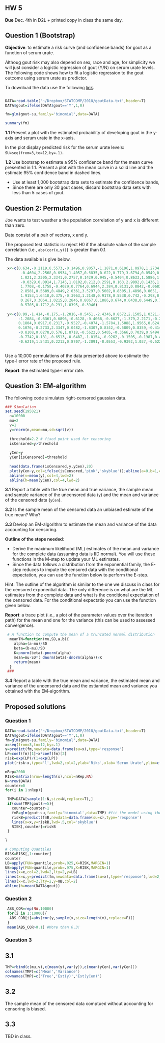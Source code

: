 
## HW 5 
**Due** Dec. 4th in D2L + printed copy in class the same day.

## Question 1 (Bootstrap)

**Objective**: to estimate a risk curve (and confidence bands) for gout as a function of serum urate.

Althoug gout risk may also depend on sex, race and age, for simplicity we will just consider a logistic regression of gout (Y/N)
on serum urate levels. The following code shows how to fit a logistic regression to the gout outcome using serum urate as predictor. 

To download the data use the following [link](https://github.com/gdlc/STAT_COMP/blob/master/goutData.txt). 

```r

DATA=read.table('~/Dropbox/STATCOMP/2018/goutData.txt',header=T)
DATA$gout=ifelse(DATA$gout=='Y',1,0)

fm=glm(gout~su,family='binomial',data=DATA)

summary(fm)
```



**1.1** Present a plot with the estimated probability of developing gout in the y-axis and serum urate in the x-axis. 

In the plot display predicted risk for the serum urate levels: `SU=seq(from=3,to=12,by=.1)`.  

**1.2** Use bootsrap to estimate a 95% confidence band for the mean curve presented in 1.1. Present a plot with the mean curve in a solid line and the estimate 95% confidence band in dashed lines.
- Use at least 1,000 bootstrap data sets to estimate the confidence bands,
- Since there are only 30 gout cases, discard bootstrap data sets with less than 5 cases of gout.



## Question 2: Permutation

Joe wants to test weather a the population correlation of y and x is different than zero.

Data consist of a pair of vectors, x and y. 

The proposed test statistic is: reject H0 if the absolute value of the sample correlation (i.e., `abs(cor(x,y))`) is greater than 0.1.

The data available is give below.

```r
 x<-c(0.634,-0.2119,0.5573,-0.1496,0.9057,-1.1871,0.6196,1.0978,1.2734,3.6887,0.7271,1.0695,0.0092,2.7288,2.2511,
       -0.4604,2.2568,0.6934,1.4057,0.6835,0.022,0.779,3.6794,0.0549,0.4713,-0.1583,1.7813,
       1.021,2.2305,2.3341,0.2757,0.1429,0.945,-0.5404,0.8633,1.5886,1.1324,-0.0488,1.0846,
       -0.0329,0.0914,1.7145,1.0102,0.212,0.2591,0.163,2.9892,0.1436,1.4092,2.5441,1.9485,
       1.7708,-0.1758,-0.4029,0.7764,0.6944,2.384,0.8131,0.8842,-0.0683,0.2312,1.0394,
       2.8581,0.5689,0.4849,2.0361,3.5297,0.5002,0.8305,1.4896,0.0651,-0.4312,0.5889,0.5881,-0.08,
       1.9153,1.6418,0.375,-0.3963,1.2148,0.9178,0.5538,0.742,-0.298,0.8876,
       0.267,0.3064,1.0215,0.2846,0.8067,0.1886,0.674,0.0438,0.6449,0.7669,
       0.5705,0.1712,0.291,1.0395,-0.3946)
  
 y<-c(0.99,-1.414,-0.175,-1.2016,-0.5451,-2.4346,0.8572,2.1505,1.0321,-0.5873,1.0554,-1.472,-0.4566,-0.3953,-0.5922,
      -1.2084,-0.6361,0.6896,-0.6128,-0.4068,-0.6627,-1.379,2.2171,-0.2956,0.7176,-0.5751,-0.2126,1.0235,
      0.1804,0.8917,0.2317,-0.9527,-0.4074,-1.5784,1.5088,1.9565,0.624,-1.1149,0.3273,-0.6217,-1.2779,-0.3181,0.373,0.1012,
      0.1076,-0.2733,2.3347,0.0482,-1.8307,0.8342,-0.5809,0.8359,-0.4145,-1.3119,-0.3743,0.5917,0.6753,1.5999,0.4179,
      -0.8108,0.0278,0.576,1.8718,-0.5622,0.5405,-0.3566,0.7039,0.9494,-0.9232,0.8041,-0.3757,-1.1262,-0.0313,0.8664,
      -0.7742,0.181,-0.6513,-0.6487,-1.0154,-0.9262,-0.1505,-0.1987,0.4892,-2.3308,0.5141,-0.2912,-0.0993,1.7827,
      -0.6219,1.5431,0.2213,0.8707,-1.2091,-0.0553,-0.9392,1.037,-0.5226,0.014,-0.5306,-1.6497)
      
```

Use a 10,000 permulations of the data presented above to estimate the type-I error rate of the proposed rule.

**Report**: the estimated type-I error rate.

## Question 3: EM-algorithm

The following code simulates right-censored gaussian data.

```r
### Simulation
set.seed(195021)
  n=10000
  mu=2
  v=1
  y=rnorm(n,mean=mu,sd=sqrt(v))
  
  threshold=2.2 # fixed point used for censoring
  isCensored=y>threshold
  
  yCen=y
  yCen[isCensored]=threshold
 
  head(data.frame(isCensored,y,yCen),20)
  plot(yCen~y,col=ifelse(isCensored,'pink','skyblue'));abline(a=0,b=1,col=2,lwd=2)
  abline(v=mean(y),col=4,lwd=2)
  abline(h=mean(yCen),col=4,lwd=2)

```

**3.1** Report a table with the true mean and true variance, 
the sample mean and sample variance of the uncensored data (`y`) and the mean and variance of the censored data (`yCen`).

**3.2** Is the sample mean of the censored data an unbiased estimate of the true mean? Why?

**3.3** Devlop an EM-algorithm to estimate the mean and variance of the data accounting for censoring. 

**Outline of the steps needed**:
 - Derive the maximum likelihood (ML) estimates of the mean and variance for the complete data (assuming data is IID normal). You will use these functions in the M-step to update your ML estimates.
 - Since the data follows a distribution from the exponential family, the E-step reduces to impute the censored data with the conditional expectation, you can use the function below to perform the E-step.
 
Hint: The outline of the algorithm is similar to the one we discuss in class for the censored exponential data. The only difference is on what are the ML estimates from the complete data and what is the conditional expectation of the censored data. For the conditional expectatio you can use the function given below.

**Report**: a trace plot (i.e., a plot of the parameter values over the iteration path) for the mean and one for the variance (this can be used to assessed convergence).

```r
 # A function to compute the mean of a truncated normal distribution
  meanTN=function(mu,SD,a,b){
  	alpha=(a-mu)/SD
  	beta=(b-mu)/SD
  	K=pnorm(beta)-pnorm(alpha)
  	mean=mu-SD*( dnorm(beta)-dnorm(alpha))/K
  	return(mean)
  }	
 ###
 ```
 
 **3.4**
 Report a table with the true mean and variance, the estimated mean and variance of the uncensored data and the estiamted mean and variance you obtained with the EM-algorithm.
 
 
 
 ## Proposed solutions
 
 ### Question 1

```r
DATA=read.table('~/Dropbox/STATCOMP/2018/goutData.txt',header=T)
DATA$gout=ifelse(DATA$gout=='Y',1,0)
fm=glm(gout~su,family='binomial',data=DATA)
x=seq(from=3,to=12,by=.1)
y=predict(fm,newdata=data.frame(su=x),type='response') 
LP=coef(fm)[1]+x*coef(fm)[2]
risk=exp(LP)/(1+exp(LP))
plot(risk~x,type='l',lwd=2,col=2,ylab='Riks',xlab='Serum Urate',ylim=c(0,.7))
```

```r
nRep=2000
RISK=matrix(nrow=length(x),ncol=nRep,NA)
N=nrow(DATA)
counter=0
for(i in 1:nRep){

 TMP=DATA[sample(1:N,size=N,replace=T),]
 if(sum(TMP$gout)>=5){
   counter=counter+1
   fmB=glm(gout~su,family='binomial',data=TMP) #fit the model using the bootstrap data
   riskB=predict(fmB,newdata=data.frame(su=x),type='response')
   lines(x=x,y=riskB,lwd=.5,col='skyblue')
   RISK[,counter]=riskB
 }
 
}

# Computing Quantiles
RISK=RISK[,1:counter]
counter
LB=apply(FUN=quantile,prob=.025,X=RISK,MARGIN=1)
UB=apply(FUN=quantile,prob=.975,X=RISK,MARGIN=1)
lines(x=x,col=2,lwd=2,lty=2,y=LB)
lines(x=x,y=predict(fm,newdata=data.frame(su=x),type='response'),lwd=2,col=4)
lines(x=x,lwd=2,lty=2,y=UB,col=2)
abline(h=mean(DATA$gout))

```

### Question 2

```r
 ABS_COR=rep(NA,10000)
 for(i in 1:10000){
  ABS_COR[i]=abs(cor(y,sample(x,size=length(x),replace=F)))
 }
 mean(ABS_COR>0.1) #More than 0.3!
```


### Question 3

 ## 3.1
 
 ```r
 TMP=rbind(c(mu,v),c(mean(y),var(y)),c(mean(yCen),var(yCen)))
 colnames(TMP)=c('Mean','Variance')
 rownames(TMP)=c('True','Est(y)','Est(yCen)')
```

## 3.2

 The sample mean of the censored data comptued without accounting for censoring is biased.
 
## 3.3


TBD in class.
